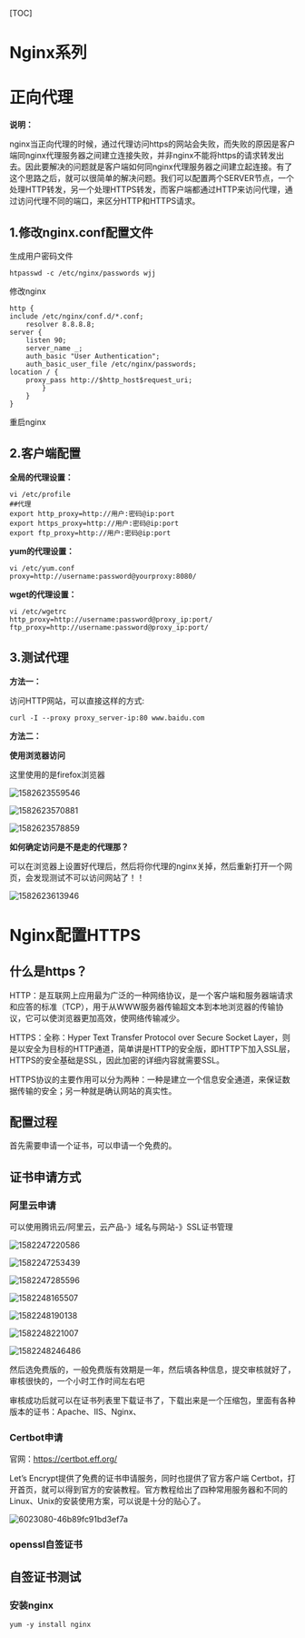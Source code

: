 [TOC]







# Nginx系列

































# 正向代理

**说明：**

nginx当正向代理的时候，通过代理访问https的网站会失败，而失败的原因是客户端同nginx代理服务器之间建立连接失败，并非nginx不能将https的请求转发出去。因此要解决的问题就是客户端如何同nginx代理服务器之间建立起连接。有了这个思路之后，就可以很简单的解决问题。我们可以配置两个SERVER节点，一个处理HTTP转发，另一个处理HTTPS转发，而客户端都通过HTTP来访问代理，通过访问代理不同的端口，来区分HTTP和HTTPS请求。 

## **1.修改nginx.conf配置文件** 

生成用户密码文件 

```shell
htpasswd ‐c /etc/nginx/passwords wjj 
```

修改nginx 

```shell
http { 
include /etc/nginx/conf.d/*.conf; 
	resolver 8.8.8.8; 
server { 
	listen 90; 
	server_name _; 
	auth_basic "User Authentication"; 
	auth_basic_user_file /etc/nginx/passwords; 
location / { 
	proxy_pass http://$http_host$request_uri; 
		} 
	}
} 
```

重启nginx 



## 2.客户端配置 

**全局的代理设置：** 

```shell
vi /etc/profile 
##代理
export http_proxy=http://用户:密码@ip:port 
export https_proxy=http://用户:密码@ip:port 
export ftp_proxy=http://用户:密码@ip:port 
```

**yum的代理设置：** 

```shell
vi /etc/yum.conf 
proxy=http://username:password@yourproxy:8080/ 
```

**wget的代理设置：** 

```shell
vi /etc/wgetrc 
http_proxy=http://username:password@proxy_ip:port/ 
ftp_proxy=http://username:password@proxy_ip:port/ 
```

## 3.测试代理

**方法一：** 

访问HTTP网站，可以直接这样的方式:

```shell
curl ‐I ‐‐proxy proxy_server‐ip:80 www.baidu.com 
```

**方法二：** 

**使用浏览器访问** 

这里使用的是firefox浏览器

![1582623559546](./assets/1582623559546.png)

![1582623570881](./assets/1582623570881.png)

![1582623578859](./assets/1582623578859.png)

**如何确定访问是不是走的代理那？** 

可以在浏览器上设置好代理后，然后将你代理的nginx关掉，然后重新打开一个网页，会发现测试不可以访问网站了！！

![1582623613946](./assets/1582623613946.png)









# Nginx配置HTTPS

## 什么是https？

HTTP：是互联网上应用最为广泛的一种网络协议，是一个客户端和服务器端请求和应答的标准（TCP），用于从WWW服务器传输超文本到本地浏览器的传输协议，它可以使浏览器更加高效，使网络传输减少。

HTTPS：全称：Hyper Text Transfer Protocol over Secure Socket Layer，则是以安全为目标的HTTP通道，简单讲是HTTP的安全版，即HTTP下加入SSL层，HTTPS的安全基础是SSL，因此加密的详细内容就需要SSL。

HTTPS协议的主要作用可以分为两种：一种是建立一个信息安全通道，来保证数据传输的安全；另一种就是确认网站的真实性。

## 配置过程

首先需要申请一个证书，可以申请一个免费的。

## 证书申请方式

### 阿里云申请

可以使用腾讯云/阿里云，云产品-》域名与网站-》SSL证书管理

![1582247220586](./assets/1582247220586.png)

![1582247253439](./assets/1582247253439.png)

![1582247285596](./assets/1582247285596.png)

![1582248165507](./assets/1582248165507.png)

![1582248190138](./assets/1582248190138.png)

![1582248221007](./assets/1582248221007.png)



![1582248246486](./assets/1582248246486.png)

然后选免费版的，一般免费版有效期是一年，然后填各种信息，提交审核就好了，审核很快的，一个小时工作时间左右吧

审核成功后就可以在证书列表里下载证书了，下载出来是一个压缩包，里面有各种版本的证书：Apache、IIS、Nginx、





### Certbot申请

官网：<https://certbot.eff.org/>

Let’s Encrypt提供了免费的证书申请服务，同时也提供了官方客户端 Certbot，打开首页，就可以得到官方的安装教程。官方教程给出了四种常用服务器和不同的Linux、Unix的安装使用方案，可以说是十分的贴心了。

![6023080-46b89fc91bd3ef7a](./assets/6023080-46b89fc91bd3ef7a.jpg)



### openssl自签证书





## 自签证书测试

### 安装nginx

```shell
yum -y install nginx
```

